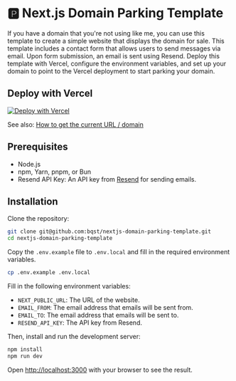 # 🅿️ Next.js Domain Parking Template

If you have a domain that you're not using like me, you can use this template to create a simple website that displays the domain for sale. This template includes a contact form that allows users to send messages via email. Upon form submission, an email is sent using Resend. Deploy this template with Vercel, configure the environment variables, and set up your domain to point to the Vercel deployment to start parking your domain.

## Deploy with Vercel

[![Deploy with Vercel](https://vercel.com/button)](https://vercel.com/new/clone?repository-url=https%3A%2F%2Fgithub.com%2Fbqst%2Fnextjs-domain-parking-template&env=EMAIL_FROM,EMAIL_TO,RESEND_API_KEY&envDescription=Required%20environment%20variables%20for%20the%20Next.js%20Domain%20Parking%20Template&envLink=https%3A%2F%2Fgithub.com%2Fbqst%2Fnextjs-domain-parking-template%23installation)

See also: [How to get the current URL / domain](https://vercel.com/guides/nextjs-multi-tenant-application#2.-set-up-environment-variables)

## Prerequisites

- Node.js
- npm, Yarn, pnpm, or Bun
- Resend API Key: An API key from [Resend](https://resend.com) for sending emails.

## Installation

Clone the repository:

```bash
git clone git@github.com:bqst/nextjs-domain-parking-template.git
cd nextjs-domain-parking-template
```

Copy the `.env.example` file to `.env.local` and fill in the required environment variables.

```bash
cp .env.example .env.local
```

Fill in the following environment variables:

- `NEXT_PUBLIC_URL`: The URL of the website.
- `EMAIL_FROM`: The email address that emails will be sent from.
- `EMAIL_TO`: The email address that emails will be sent to.
- `RESEND_API_KEY`: The API key from Resend.

Then, install and run the development server:

```bash
npm install
npm run dev
```

Open [http://localhost:3000](http://localhost:3000) with your browser to see the result.
